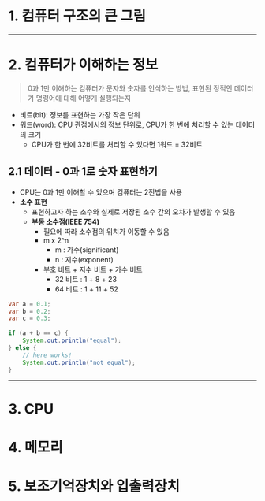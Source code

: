 # 1. 컴퓨터 구조의 큰 그림


---
# 2. 컴퓨터가 이해하는 정보
> 0과 1만 이해하는 컴퓨터가 문자와 숫자를 인식하는 방법, 표현된 정적인 데이터가 명령어에 대해 어떻게 실행되는지

- 비트(bit): 정보를 표현하는 가장 작은 단위
- 워드(word): CPU 관점에서의 정보 단위로, CPU가 한 번에 처리할 수 있는 데이터의 크기
	- CPU가 한 번에 32비트를 처리할 수 있다면 1워드 = 32비트

## 2.1 데이터 - 0과 1로 숫자 표현하기

- CPU는 0과 1만 이해할 수 있으며 컴퓨터는 2진법을 사용
- **소수 표현**
	- 표현하고자 하는 소수와 실제로 저장된 소수 간의 오차가 발생할 수 있음
	- **부동 소수점(IEEE 754)**
		- 필요에 따라 소수점의 위치가 이동할 수 있음
		- m x 2^n
			- m : 가수(significant)
			- n : 지수(exponent)
		- 부호 비트 + 지수 비트 + 가수 비트
			- 32 비트 : 1 + 8 + 23
			- 64 비트 : 1 + 11 + 52
```Java
var a = 0.1;  
var b = 0.2;  
var c = 0.3;  
  
if (a + b == c) {  
    System.out.println("equal");  
} else {
	// here works!
    System.out.println("not equal");  
}
```


---
# 3. CPU

# 4. 메모리

# 5. 보조기억장치와 입출력장치